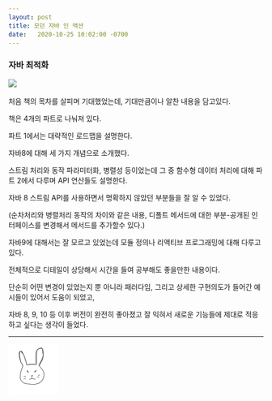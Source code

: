 ```yaml
---
layout: post
title: 모던 자바 인 액션
date:   2020-10-25 10:02:00 -0700
---
```


### 자바 최적화

<img src="https://user-images.githubusercontent.com/11007191/97110704-0bd68d00-171e-11eb-9418-7590a0c06608.jpeg" width="120">


처음 책의 목차를 살피며 기대했었는데, 기대만큼이나 알찬 내용을 담고있다. 

책은 4개의 파트로 나눠져 있다. 

파트 1에서는 대략적인 로드맵을 설명한다.  

자바8에 대해 세 가지 개념으로 소개했다. 

스트림 처리와 동작 파라미터화, 병렬성 등이었는데 그 중 함수형 데이터 처리에 대해 파트 2에서 다루며 API 연산들도 설명한다. 

자바 8 스트림 API를 사용하면서 명확하지 않았던 부분들을 잘 알 수 있었다.

(순차처리와 병렬처리 동작의 차이와 같은 내용, 디폴트 메서드에 대한 부분-공개된 인터페이스를 변경해서 메서드를 추가할수 있다.)


자바9에 대해서는 잘 모르고 있었는데 모듈 정의나 리액티브 프로그래밍에 대해 다루고 있다. 
 
 
전체적으로 디테일이 상당해서 시간을 들여 공부해도 좋을만한 내용이다. 

단순히 어떤 변경이 있었는지 뿐 아니라 패러다임, 그리고 상세한 구현의도가 들어간 예시들이 있어서 도움이 되었고, 

자바 8, 9, 10 등 이후 버전이 완전히 좋아졌고 잘 익혀서 새로운 기능들에 제대로 적응하고 싶다는 생각이 들었다.



<hr>
<img src="/rabbit.jpg" width="100"/>
